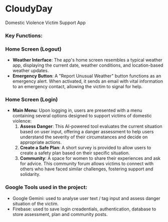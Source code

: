 # CloudyDay

Domestic Violence Victim Support App

### Key Functions:

### **Home Screen (Logout)**

- **Weather Interface**: The app's home screen resembles a typical weather app, displaying the current date, weather conditions, and location-based weather updates.
- **Emergency Button**: A "Report Unusual Weather" button functions as an emergency alert. When activated, it sends an email with vital information to an emergency contact, allowing the victim to signal for help.

### **Home Screen (Login)**

- **Main Menu**: Upon logging in, users are presented with a menu containing several options designed to support victims of domestic violence:
    1. **Assess Danger**: This AI-powered tool evaluates the current situation based on user input, offering a danger assessment to help users understand the severity of their circumstances and decide on appropriate actions.
    2. **Create a Safe Plan**: A short survey is provided to allow users to create a safety plan based on their specific situation. 
    3. **Community**: A space for women to share their experiences and ask for advice. This community forum allows victims to connect with others who have faced similar challenges, fostering support and solidarity.
       
### Google Tools used in the project:

- Google Gemini: used to analyse user text / tag input and assess danger situation of the victim.
- Firebase: used to save login creadentials, authentication, database to store assessment, plan and community posts.
